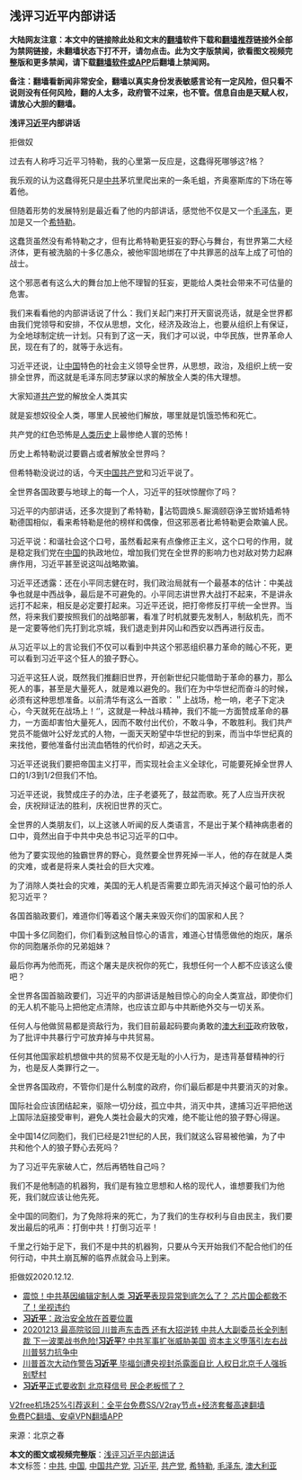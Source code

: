  <h2>浅评习近平内部讲话</h2> <p class="notice"><b>大陆网友注意：本文中的链接除此处和文末的<a href="https://github.com/bannedbook/fanqiang" >翻墙</a>软件下载和<a href="https://github.com/killgcd/justmysocks/blob/master/README.md">翻墙推荐</a>链接外全部为禁网链接，未翻墙状态下打不开，请勿点击。此为文字版禁闻，欲看图文视频完整版和更多禁闻，请下载<a href="https://github.com/bannedbook/fanqiang">翻墙软件或APP</a>后翻墙上禁闻网。</p><p>备注：翻墙看新闻非常安全，翻墙以真实身份发表敏感言论有一定风险，但只看不说则没有任何风险，翻的人太多，政府管不过来，也不管。信息自由是天赋人权，请放心大胆的翻墙。</b></p>  <div class="entry"> <p><strong>浅评<a href="https://www.bannedbook.org/bnews/tag/%e4%b9%a0%e8%bf%91%e5%b9%b3/" class="st_tag internal_tag" rel="tag" title="标签 习近平 下的日志">习近平</a>内部讲话</strong></p> <p>拒做奴</p> <p  >过去有人称呼习近平习特勒，我的心里第一反应是，这蠢得死哪够这?格？</p> <p  >我乐观的认为这蠢得死只是<a href="https://www.bannedbook.org/bnews/tag/%e4%b8%ad%e5%85%b1/" class="st_tag internal_tag" rel="tag" title="标签 中共 下的日志">中共</a>茅坑里爬出来的一条毛蛆，齐奥塞斯库的下场在等着他。</p> <p  >但随着形势的发展特别是最近看了他的内部讲话，感觉他不仅是又一个<a href="https://www.bannedbook.org/bnews/tag/%e6%af%9b%e6%b3%bd%e4%b8%9c/" class="st_tag internal_tag" rel="tag" title="标签 毛泽东 下的日志">毛泽东</a>，更加是又一个<a href="https://www.bannedbook.org/bnews/tag/%e5%b8%8c%e7%89%b9%e5%8b%92/" class="st_tag internal_tag" rel="tag" title="标签 希特勒 下的日志">希特勒</a>。</p> <p  >这蠢货虽然没有希特勒之才，但有比希特勒更狂妄的野心与舞台，有世界第二大经济体，更有被洗脑的十多亿愚众，被他牢固地绑在了中共罪恶的战车上成了可怕的战士。</p> <p  >这个邪恶者有这么大的舞台加上他不理智的狂妄，更能给人类社会带来不可估量的危害。</p> <p  >我们来看看他的内部讲话说了什么：我们关起门来打开天窗说亮话，就是全世界都由我们党领导和安排，不仅从思想，文化，经济及政治上，也要从组织上有保证，为全地球制定统一计划。只有到了这一天，我们才可以说，中华民族，世界革命人民，现在有了的，就等于永远有。</p> <p  >习近平还说，让<span class='wp_keywordlink_affiliate'><a href="https://www.bannedbook.org/" title="中国" target="_blank">中国</a></span>特色的社会主义领导全世界，从思想，政治，及组织上统一安排全世界，而这就是毛泽东同志梦寐以求的解放全人类的伟大理想。</p> <p  >大家知道<a href="https://www.bannedbook.org/bnews/tag/%e5%85%b1%e4%ba%a7%e5%85%9a/" class="st_tag internal_tag" rel="tag" title="标签 共产党 下的日志">共产党</a>的解放全人类其实</p>  <p  >就是妄想奴役全人类，哪里人民被他们解放，哪里就是饥饿恐怖和死亡。</p> <p  >共产党的红色恐怖是<span class='wp_keywordlink'><a href="https://www.bannedbook.org/forum3/topic1750.html" title="考古学禁区-被掩藏的人类历史" target="_blank">人类历史</a></span>上最惨绝人寰的恐怖！</p> <p  >历史上希特勒说过要霸占或者解放全世界吗？</p> <p  >但希特勒没说过的话，今天<a href="https://www.bannedbook.org/bnews/tag/%e4%b8%ad%e5%9b%bd%e5%85%b1%e4%ba%a7%e5%85%9a/" class="st_tag internal_tag" rel="tag" title="标签 中国共产党 下的日志">中国共产党</a>和习近平说了。</p> <p  >全世界各国政要与地球上的每一个人，习近平的狂吠惊醒你了吗？</p> <p  >习近平的内部讲话，还多次提到了希特勒，沾笱圆焕⒌厮滴颐窃诤芏喾矫嫱 希特勒德国相似，看来希特勒是他的榜样和偶像，但这邪恶者比希特勒更会欺骗人民。</p> <p  >习近平说：和谐社会这个口号，虽然看起来有点像修正主义，这个口号的作用，就是稳定我们党在<a href="https://www.bannedbook.org/bnews/tag/%E4%B8%AD%E5%9B%BD/" class="st_tag internal_tag" rel="tag" title="标签 中国 下的日志">中国</a>的执政地位，增加我们党在全世界的影响力也对敌对势力起麻痹作用，习近平甚至说这叫战略欺骗。</p> <p  >习近平还透露：还在小平同志健在时，我们政治局就有一个最基本的估计：中美战争也就是中西战争，最后是不可避免的。小平同志讲世界大战打不起来，不是讲永远打不起来，相反是必定要打起来。习近平还说，把打帝修反打平统一全世界。当然，将来我们要按照我们的战略部署，看准了时机就要先发制人，制敌机先，而不是一定要等他们先打到北京城，我们退走到井冈山和西安以西再进行反击。</p> <p  >从习近平以上的言论我们不仅可以看到中共这个邪恶组织暴力革命的贼心不死，更可以看到习近平这个狂人的狼子野心。</p> <p  >习近平这狂人说，既然我们推翻旧世界，开创新世纪只能借助于革命的暴力，那么死人的事，甚至是大量死人，就是难以避免的。我们在为中华世纪而奋斗的时候，必须有这种思想准备。以前清华有这么一首歌：＂上战场，枪一响，老子下定决心，今天就死在战场上！&lsquo;&rsquo;，这就是一种战斗精神，我们不能一方面赞成革命的暴力，一方面却害怕大量死人，因而不敢付出代价，不敢斗争，不敢胜利。我们共产党员不能做叶公好龙式的人物，一面天天盼望中华世纪的到来，而当中华世纪真的来找他，要他准备付出流血牺牲的代价时，却逃之夭夭。&nbsp;</p>  <p  >习近平还说我们要把帝国主义打平，而实现社会主义全球化，可能要死掉全世界人口的1/3到1/2但我们不怕。</p> <p  >习近平还说，我赞成庄子的办法，庄子老婆死了，鼓盆而歌。死了人应当开庆祝会，庆祝辩证法的胜利，庆祝旧世界的灭亡。</p> <p  >全世界的人类朋友们，以上这骇人听闻的反人类语言，不是出于某个精神病患者的口中，竟然出自于中共中央总书记习近平的口中。</p> <p  >他为了要实现他的独霸世界的野心，竟然要全世界死掉一半人，他的存在就是人类的灾难，或者是将来人类社会的巨大灾难。</p> <p  >为了消除人类社会的灾难，美国的无人机是否需要立即先消灭掉这个最可怕的杀人犯习近平？</p> <p  >各国首脑政要们，难道你们等着这个屠夫来毁灭你们的国家和人民？</p> <p  >中国十多亿同胞们，你们看到这触目惊心的语言，难道心甘情愿做他的炮灰，屠杀你的同胞屠杀你的兄弟姐妹？</p> <p  >最后你再为他而死，而这个屠夫是庆祝你的死亡，我想任何一个人都不应该这么傻吧？</p> <p  >全世界各国首脑政要们，习近平的内部讲话是触目惊心的向全人类宣战，即使你们的无人机不能马上把他定点清除，也应该立即与中共断绝外交与一切关系。</p> <p  >任何人与他做贸易都是资敌行为，我们目前最起码要向勇敢的<a href="https://www.bannedbook.org/bnews/tag/%e6%be%b3%e5%a4%a7%e5%88%a9%e4%ba%9a/" class="st_tag internal_tag" rel="tag" title="标签 澳大利亚 下的日志">澳大利亚</a>政府致敬，为了批评中共暴行宁可放弃掉与中共贸易。</p>  <p  >任何其他国家趁机想做中共的贸易不仅是无耻的小人行为，是违背基督精神的行为，也是反人类罪行之一。</p> <p  >全世界各国政府，不管你们是什么制度的政府，你们最后都是中共要消灭的对象。</p> <p  >国际社会应该团结起来，驱除一切分歧，孤立中共，消灭中共，逮捕习近平把他送上国际法庭接受审判，避免人类社会最大的灾难，绝不能让他的狼子野心得逞。</p> <p  >全中国14亿同胞们，我们已经是21世纪的人民，我们就这么容易被他骗，为了中共和他个人的狼子野心去死吗？</p> <p  >为了习近平先家破人亡，然后再牺牲自己吗？</p> <p  >我们不是他制造的机器狗，我们是有独立思想和人格的现代人，谁想要我们为他死，我们就应该让他先死。</p> <p  >全中国的同胞们，为了免除将来的死亡，为了我们的生存权利与自由民主，我们要发出最后的吼声：打倒中共！打倒习近平！</p> <p  >千里之行始于足下，我们不是中共的机器狗，只要从今天开始我们不配合他们的任何行动，中共土崩瓦解的临界点就会马上到来。</p> <p  >拒做奴2020.12.12.</p> <ul class='op-related-articles' title='相关阅读'> <li><a href='https://www.bannedbook.org/bnews/topimagenews/20201214/1447268.html' target='_blank'>震惊！中共基因编辑定制人类 <b>习近平</b>表现异常到底怎么了？ 芯片国企都救不了！坐视违约</a></li> <li><a href='https://www.bannedbook.org/bnews/baitai/20201213/1447101.html' target='_blank'><b>习近平</b>：政治安全放在首要位置</a></li> <li><a href='https://www.bannedbook.org/bnews/cbnews/20201213/1447097.html' target='_blank'>20201213 最高院驳回 川普声东击西 还有大招逆转  中共人大副委员长全列制裁 下一波栗战书危险!<b>习近平</b>? 中共军事扩张威胁美国 资本主义堕落引左右战 川普努力抗争中</a></li> <li><a href='https://www.bannedbook.org/bnews/topimagenews/20201213/1446977.html' target='_blank'>川普首次大动作警告<b>习近平</b> 毕福剑遭央视封杀露面自比 人权日北京千人强拆别墅村</a></li> <li><a href='https://www.bannedbook.org/bnews/comments/20201213/1446933.html' target='_blank'><b>习近平</b>正式要收割 北京释信号 民企老板慌了？</a></li> </ul> <p class="texttj"> <a href="https://www.bannedbook.org/forum23/topic22702.html" target="_blank">V2free机场25%引荐返利：全平台免费SS/V2ray节点+经济套餐高速翻墙</a><br/> <a href="https://github.com/bannedbook/fanqiang/wiki/%E7%A6%81%E9%97%BB%E7%BD%91%E5%AE%89%E5%8D%93%E7%BF%BB%E5%A2%99%E6%96%B0%E9%97%BBAPP" target="_blank">免费PC翻墙、安卓VPN翻墙APP</a></p><p>来源：北京之春</p> <a name='sharetosocial'></a>       <div><b>本文的图文或视频完整版</b>：<a href='https://www.bannedbook.org/bnews/baitai/20201214/1447417.html'>浅评习近平内部讲话</a></div>  </div><!--END ENTRY--> <div class="postfooter"> <div>本文标签：<a href="https://www.bannedbook.org/bnews/tag/%e4%b8%ad%e5%85%b1/" rel="tag">中共</a>, <a href="https://www.bannedbook.org/bnews/tag/%E4%B8%AD%E5%9B%BD/" rel="tag">中国</a>, <a href="https://www.bannedbook.org/bnews/tag/%e4%b8%ad%e5%9b%bd%e5%85%b1%e4%ba%a7%e5%85%9a/" rel="tag">中国共产党</a>, <a href="https://www.bannedbook.org/bnews/tag/%e4%b9%a0%e8%bf%91%e5%b9%b3/" rel="tag">习近平</a>, <a href="https://www.bannedbook.org/bnews/tag/%e5%85%b1%e4%ba%a7%e5%85%9a/" rel="tag">共产党</a>, <a href="https://www.bannedbook.org/bnews/tag/%e5%b8%8c%e7%89%b9%e5%8b%92/" rel="tag">希特勒</a>, <a href="https://www.bannedbook.org/bnews/tag/%e6%af%9b%e6%b3%bd%e4%b8%9c/" rel="tag">毛泽东</a>, <a href="https://www.bannedbook.org/bnews/tag/%e6%be%b3%e5%a4%a7%e5%88%a9%e4%ba%9a/" rel="tag">澳大利亚</a></div>  </div><!--END POSTFOOTER--> 
